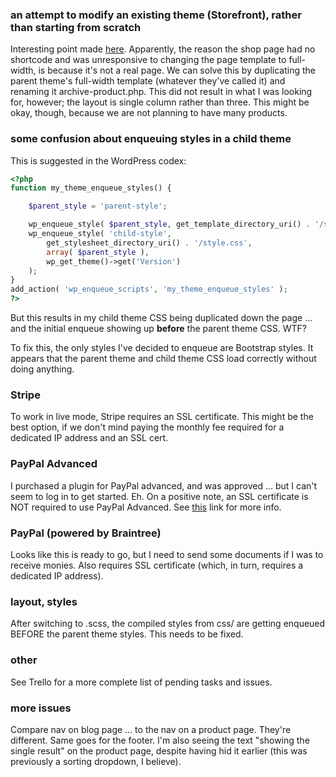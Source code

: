 ### an attempt to modify an existing theme (Storefront), rather than starting from scratch

Interesting point made [here](https://wordpress.org/support/topic/unable-to-make-shop-page-full-width/). Apparently, the reason the shop page had no shortcode and was unresponsive to changing the page template to full-width, is because it's not a real page. We can solve this by duplicating the parent theme's full-width template (whatever they've called it) and renaming it archive-product.php. This did not result in what I was looking for, however; the layout is single column rather than three. This might be okay, though, because we are not planning to have many products.

### some confusion about enqueuing styles in a child theme

This is suggested in the WordPress codex:

```php
<?php
function my_theme_enqueue_styles() {

    $parent_style = 'parent-style';

    wp_enqueue_style( $parent_style, get_template_directory_uri() . '/style.css' );
    wp_enqueue_style( 'child-style',
        get_stylesheet_directory_uri() . '/style.css',
        array( $parent_style ),
        wp_get_theme()->get('Version')
    );
}
add_action( 'wp_enqueue_scripts', 'my_theme_enqueue_styles' );
?>
```

But this results in my child theme CSS being duplicated down the page ... and the initial enqueue showing up **before** the parent theme CSS. WTF?

To fix this, the only styles I've decided to enqueue are Bootstrap styles. It appears that the parent theme and child theme CSS load correctly without doing anything.

### Stripe

To work in live mode, Stripe requires an SSL certificate. This might be the best option, if we don't mind paying the monthly fee required for a dedicated IP address and an SSL cert. 

### PayPal Advanced

I purchased a plugin for PayPal advanced, and was approved ... but I can't seem to log in to get started. Eh. On a positive note, an SSL certificate is NOT required to use PayPal Advanced. See [this](https://docs.woocommerce.com/document/paypal-payments-advanced-2/) link for more info.

### PayPal (powered by Braintree)

Looks like this is ready to go, but I need to send some documents if I was to receive monies. Also requires SSL certificate (which, in turn, requires a dedicated IP address).

### layout, styles

After switching to .scss, the compiled styles from css/ are getting enqueued BEFORE the parent theme styles. This needs to be fixed.

### other

See Trello for a more complete list of pending tasks and issues.

### more issues

Compare nav on blog page ... to the nav on a product page. They're different. Same goes for the footer. I'm also seeing the text "showing the single result" on the product page, despite having hid it earlier (this was previously a sorting dropdown, I believe).